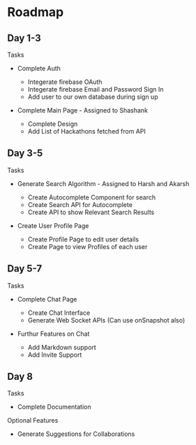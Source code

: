# Roadmap

## Day 1-3

Tasks

- Complete Auth
  - Integerate firebase OAuth
  - Integerate firebase Email and Password Sign In
  - Add user to our own database during sign up

- Complete Main Page - Assigned to Shashank
  - Complete Design
  - Add List of Hackathons fetched from API

## Day 3-5

Tasks

- Generate Search Algorithm - Assigned to Harsh and Akarsh
  - Create Autocomplete Component for search
  - Create Search API for Autocomplete
  - Create API to show Relevant Search Results

- Create User Profile Page
  - Create Profile Page to edit user details
  - Create Page to view Profiles of each user

## Day 5-7

Tasks

- Complete Chat Page
  - Create Chat Interface
  - Generate Web Socket APIs (Can use onSnapshot also)

- Furthur Features on Chat
  - Add Markdown support
  - Add Invite Support

## Day 8

Tasks

- Complete Documentation

Optional Features

- Generate Suggestions for Collaborations
